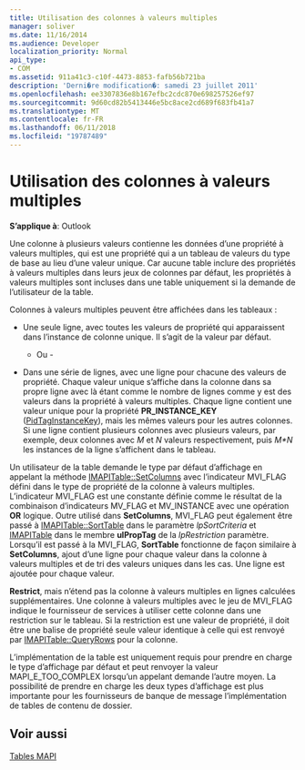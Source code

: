 ```yaml
---
title: Utilisation des colonnes à valeurs multiples
manager: soliver
ms.date: 11/16/2014
ms.audience: Developer
localization_priority: Normal
api_type:
- COM
ms.assetid: 911a41c3-c10f-4473-8853-fafb56b721ba
description: 'Derni�re modification�: samedi 23 juillet 2011'
ms.openlocfilehash: ee3307836e8b167efbc2cdc870e698257526ef97
ms.sourcegitcommit: 9d60cd82b5413446e5bc8ace2cd689f683fb41a7
ms.translationtype: MT
ms.contentlocale: fr-FR
ms.lasthandoff: 06/11/2018
ms.locfileid: "19787489"
---
```

# <a name="working-with-multivalued-columns"></a>Utilisation des colonnes à valeurs multiples

  
  
**S’applique à**: Outlook 
  
Une colonne à plusieurs valeurs contienne les données d’une propriété à valeurs multiples, qui est une propriété qui a un tableau de valeurs du type de base au lieu d’une valeur unique. Car aucune table inclure des propriétés à valeurs multiples dans leurs jeux de colonnes par défaut, les propriétés à valeurs multiples sont incluses dans une table uniquement si la demande de l’utilisateur de la table. 
  
Colonnes à valeurs multiples peuvent être affichées dans les tableaux :
  
- Une seule ligne, avec toutes les valeurs de propriété qui apparaissent dans l’instance de colonne unique. Il s’agit de la valeur par défaut.
    
    - Ou -
    
- Dans une série de lignes, avec une ligne pour chacune des valeurs de propriété. Chaque valeur unique s’affiche dans la colonne dans sa propre ligne avec là étant comme le nombre de lignes comme y est des valeurs dans la propriété à valeurs multiples. Chaque ligne contient une valeur unique pour la propriété **PR_INSTANCE_KEY** ([PidTagInstanceKey](pidtaginstancekey-canonical-property.md)), mais les mêmes valeurs pour les autres colonnes. Si une ligne contient plusieurs colonnes avec plusieurs valeurs, par exemple, deux colonnes avec _M_ et _N_ valeurs respectivement, puis _M\*N_ les instances de la ligne s’affichent dans le tableau. 
    
Un utilisateur de la table demande le type par défaut d’affichage en appelant la méthode [IMAPITable::SetColumns](imapitable-setcolumns.md) avec l’indicateur MVI_FLAG défini dans le type de propriété de la colonne à valeurs multiples. L’indicateur MVI_FLAG est une constante définie comme le résultat de la combinaison d’indicateurs MV_FLAG et MV_INSTANCE avec une opération **OR** logique. Outre utilisé dans **SetColumns**, MVI_FLAG peut également être passé à [IMAPITable::SortTable](imapitable-sorttable.md) dans le paramètre _lpSortCriteria_ et [IMAPITable](imapitable-restrict.md) dans le membre **ulPropTag** de la _lpRestriction_ paramètre. Lorsqu’il est passé à la MVI_FLAG, **SortTable** fonctionne de façon similaire à **SetColumns**, ajout d’une ligne pour chaque valeur dans la colonne à valeurs multiples et de tri des valeurs uniques dans les cas. Une ligne est ajoutée pour chaque valeur. 
  
 **Restrict**, mais n’étend pas la colonne à valeurs multiples en lignes calculées supplémentaires. Une colonne à valeurs multiples avec le jeu de MVI_FLAG indique le fournisseur de services à utiliser cette colonne dans une restriction sur le tableau. Si la restriction est une valeur de propriété, il doit être une balise de propriété seule valeur identique à celle qui est renvoyé par [IMAPITable::QueryRows](imapitable-queryrows.md) pour la colonne. 
  
L’implémentation de la table est uniquement requis pour prendre en charge le type d’affichage par défaut et peut renvoyer la valeur MAPI_E_TOO_COMPLEX lorsqu’un appelant demande l’autre moyen. La possibilité de prendre en charge les deux types d’affichage est plus importante pour les fournisseurs de banque de message l’implémentation de tables de contenu de dossier. 
  
## <a name="see-also"></a>Voir aussi



[Tables MAPI](mapi-tables.md)

